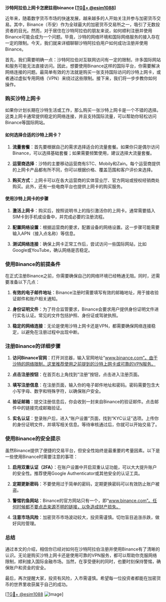 **沙特阿拉伯上网卡怎麽註冊binance [[TG💪+ @esim1088](https://t.me/s/esim1088)]**

近年来，随着数字货币市场的快速发展，越来越多的人开始关注并参与加密货币交易。其中，Binance（币安）作为全球最大的加密货币交易所之一，吸引了无数投资者的目光。然而，对于居住在沙特阿拉伯的朋友来说，如何顺利注册并使用Binance可能会成为一个问题。毕竟，沙特的网络环境和国际网络服务的接入存在一定的限制。今天，我们就来详细聊聊沙特阿拉伯用户如何成功注册并使用Binance。

首先，我们需要明确一点：沙特阿拉伯对互联网访问有一定的限制，许多国际网站和服务可能无法直接访问。因此，想要使用Binance这样的国际平台，你需要解决网络连接的问题。最简单有效的方法就是购买一张支持国际访问的沙特上网卡，或者通过虚拟专用网络（VPN）来绕过这些限制。接下来，我们将一步步教你如何操作。

### 购买沙特上网卡

如果你计划长期在沙特生活或工作，那么购买一张沙特上网卡是一个不错的选择。这类上网卡通常提供稳定的网络连接，并且支持国际流量，可以帮助你轻松访问Binance等国际网站。

#### 如何选择合适的沙特上网卡？

1. **流量套餐**：首先要根据自己的需求选择适合的流量套餐。如果你只是偶尔访问Binance，可以选择基础套餐；如果需要频繁使用，建议选择大流量套餐。
   
2. **运营商选择**：沙特的主要移动运营商有STC、Mobily和Zain。每个运营商提供的上网卡产品都有所不同，你可以根据价格、覆盖范围和客户评价来选择。

3. **购买方式**：上网卡可以在各大运营商的实体营业厅、官方网站或授权经销商处购买。此外，还有一些电商平台也提供上网卡的购买服务。

#### 使用沙特上网卡的步骤

1. **激活上网卡**：购买后，按照说明书上的指引激活你的上网卡。通常需要插入SIM卡到手机或设备中，并完成必要的注册流程。

2. **配置网络设置**：根据运营商的要求，配置设备的网络设置。这一步骤可能需要输入APN（接入点名称）等信息。

3. **测试网络连接**：确保上网卡正常工作后，尝试访问一些国际网站，比如Google或YouTube，确认网络是否稳定。

### 使用Binance的前提条件

在正式注册Binance之前，你需要确保自己的网络环境已经畅通无阻。同时，还需要准备以下几点：

1. **有效的电子邮件地址**：Binance注册时需要填写有效的邮箱地址，用于接收验证邮件和账户相关通知。

2. **身份证明文件**：为了符合监管要求，Binance会要求用户提供身份证明文件进行实名认证。常见的文件包括护照、身份证或驾驶执照。

3. **稳定的网络连接**：无论是使用沙特上网卡还是VPN，都需要确保网络连接稳定，以避免在注册过程中出现中断。

### 注册Binance的详细步骤

1. **访问Binance官网**：打开浏览器，输入官网地址“www.binance.com”。由于沙特的网络限制，这里推荐使用之前提到的沙特上网卡或可靠的VPN服务。

2. **点击注册按钮**：在首页右上角找到“注册”按钮，点击进入注册页面。

3. **填写注册信息**：在注册页面，输入你的电子邮件地址和密码。密码需要包含大小写字母、数字和特殊字符，以确保账户安全。

4. **验证邮箱**：提交注册信息后，你会收到一封来自Binance的验证邮件。点击邮件中的链接完成邮箱验证。

5. **实名认证**：登录账户后，进入“账户设置”页面，找到“KYC认证”选项。上传你的身份证明文件，并填写相关信息。等待审核通过后，你就可以开始交易了。

### 使用Binance的安全提示

虽然Binance提供了便捷的交易平台，但安全性始终是最重要的考量因素。以下是一些使用Binance时需要注意的事项：

1. **启用双重认证（2FA）**：在账户设置中开启双重认证功能，可以大大提升账户的安全性。推荐使用Google Authenticator或其他安全的认证工具。

2. **定期更新密码**：不要使用过于简单的密码，定期更换密码可以有效防止账户被盗。

3. **警惕钓鱼网站**：Binance的官方网站只有一个，即“www.binance.com”。任何时候都不要点击来源不明的链接，以免造成财产损失。

4. **注意市场风险**：加密货币市场波动较大，投资需谨慎。切勿盲目追涨杀跌，做好风险管理。

### 总结

通过本文的介绍，相信你已经对如何在沙特阿拉伯注册并使用Binance有了清晰的认识。无论是购买沙特上网卡还是使用可靠的VPN服务，都可以帮助你克服网络限制，顺利接入国际金融市场。当然，在享受便利的同时，也要时刻保持警惕，确保账户和资金的安全。

最后，再次提醒大家，投资有风险，入市需谨慎。希望每一位投资者都能在加密货币的世界里收获属于自己的成功。

[[TG💪+ @esim1088](https://t.me/s/esim1088) ![Image](https://i.postimg.cc/4NQfJmqS/Snipaste-2025-05-13-00-14-12.png)]
